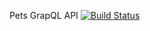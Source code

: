 Pets GrapQL API
[![Build Status](https://travis-ci.org/matheusps/pets-api.svg?branch=master)](https://travis-ci.org/matheusps/pets-api)
